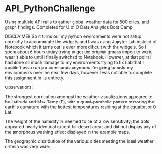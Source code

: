 # API_PythonChallenge
Using multiple API calls to gather global weather data for 500 cities, and graph findings. Completed for U of O Data Analytics Boot Camp.

DISCLAIMER
So it turns out my python environments were not setup correctly to accomodate the widgets and I was using Jupyter Lab instead of Notebook which it turns out is even more dificult with the widgets. So I spent about 6 hours today trying to get the original gmaps import to work; wasn't able to until I finally switched to Notebook. However, at that point I had done so much damage to my environments trying to fix Lab that I couldn't even run pip commands anymore. I'm going to redo my environments over the next few days, however I was not able to complete this assignment in its entirety. 


Observations:

The strongest corrleation amongst the weather visualizations appeared to be Latitude and Max Temp (F), with a quasi-parabolic pattern mirroring the earth's curvature with the hottest temperatures residing at the equator, or 0 Lat.

The weight of the humidity % seemed to be of a low sensitivity; the dots appeared nearly identical except for desert areas and did not display any of the amorphous washing effect displayed in the example maps.

The geographic distribution of the various cities meeting the ideal weather criteria was very wide.

